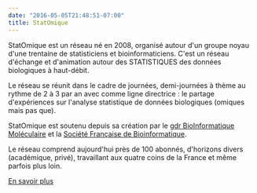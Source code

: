```yaml
---
date: "2016-05-05T21:48:51-07:00"
title: StatOmique
---
```



StatOmique est un réseau né en 2008, organisé autour d'un groupe noyau d'une trentaine de statisticiens et bioinformaticiens. C'est un réseau d'échange et d'animation autour des STATISTIQUES des données biologiques à haut-débit. 

Le réseau se réunit dans le cadre de journées, demi-journées à thème au rythme de 2 à 3 par an avec comme ligne directrice : le partage d'expériences sur l'analyse statistique de données biologiques (omiques mais pas que).

StatOmique est soutenu depuis sa création par le [gdr BioInformatique Moléculaire](www.gdr-bim.cnrs.fr/) et la [Société Française de Bioinformatique](www.sfbi.fr/).

Le réseau comprend aujourd'hui près de 100 abonnés, d'horizons divers (académique, privé), travaillant aux quatre coins de la France et même parfois plus loin.

[En savoir plus](/apropos/)

